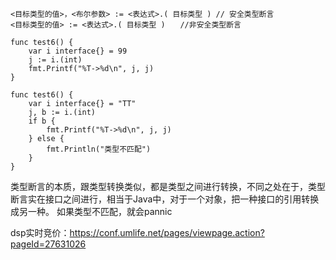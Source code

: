 ```
<目标类型的值>，<布尔参数> := <表达式>.( 目标类型 ) // 安全类型断言
<目标类型的值> := <表达式>.( 目标类型 )　　//非安全类型断言

func test6() {
    var i interface{} = 99
    j := i.(int)
    fmt.Printf("%T->%d\n", j, j)
}

func test6() {
    var i interface{} = "TT"
    j, b := i.(int)
    if b {
        fmt.Printf("%T->%d\n", j, j)
    } else {
        fmt.Println("类型不匹配")
    }
}
```
类型断言的本质，跟类型转换类似，都是类型之间进行转换，不同之处在于，类型断言实在接口之间进行，相当于Java中，对于一个对象，把一种接口的引用转换成另一种。
如果类型不匹配，就会pannic


dsp实时竞价：https://conf.umlife.net/pages/viewpage.action?pageId=27631026
